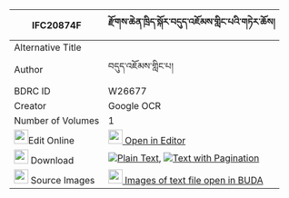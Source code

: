 |IFC20874F|རྫོགས་ཆེན་ཁྲིད་སྐོར་བདུད་འཇོམས་གླིང་པའི་གཏེར་ཆོས། 
| --- | --- 
|Alternative Title |
|Author| བདུད་འཇོམས་གླིང་པ།
|BDRC ID | W26677
|Creator | Google OCR
|Number of Volumes| 1
|<img width="25" src="https://img.icons8.com/color/25/000000/edit-property.png">Edit Online| [<img width="25" src="https://avatars.githubusercontent.com/u/45091458?s=200&v=4"> Open in Editor](http://editor.openpecha.org/IFC20874F)
|<img width="25" src="https://img.icons8.com/fluent/48/000000/download-2.png"/>  Download | [![](https://img.icons8.com/color/20/000000/txt.png)Plain Text](https://github.com/Openpecha/IFC20874F/releases/download/v1/dzogchen_tri_kor_du_jom_lingpa_plain_IFC20874F.zip), [![](https://img.icons8.com/color/20/000000/txt.png)Text with Pagination](https://github.com/Openpecha/IFC20874F/releases/download/v1/dzogchen_tri_kor_du_jom_lingpa_pages_IFC20874F.zip)
|<img width="25" src="https://img.icons8.com/plasticine/100/000000/pictures-folder.png"/>  Source Images | [<img width="25" src="https://library.bdrc.io/icons/BUDA-small.svg"> Images of text file open in BUDA](https://library.bdrc.io/show/bdr:W26677)